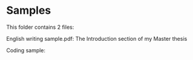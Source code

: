 # Samples
This folder contains 2 files:

English writing sample.pdf: The Introduction section of my Master thesis

Coding sample:

